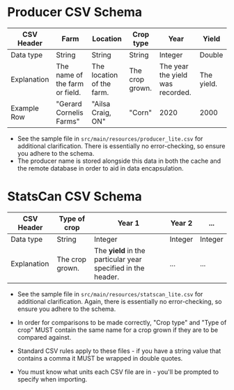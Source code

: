 # Producer CSV Schema
| CSV Header| Farm |Location | Crop type | Year | Yield | 
| ---      | ---- | ------  | --------- | ---- | ----- |
| Data type | String | String | String | Integer | Double |
| Explanation | The name of the farm or field. | The location of the farm. | The crop grown. | The year the yield was recorded. | The yield. |
| Example Row | "Gerard Cornelis Farms" | "Ailsa Craig, ON" | "Corn" | 2020 | 2000 |
- See the sample file in `src/main/resources/producer_lite.csv` for additional clarification. There is essentially no error-checking, so ensure you adhere to the schema.
- The producer name is stored alongside this data in both the cache and the remote database in order to aid in data encapsulation.

# StatsCan CSV Schema
| CSV Header| Type of crop | Year 1 | Year 2 | ... |
| --- | --- | --- | --- | --- |
| Data type | String | Integer | Integer | Integer |
| Explanation | The crop grown. | The **yield** in the particular year specified in the header. |... | ...
- See the sample file in `src/main/resources/statscan_lite.csv` for additional clarification. Again, there is essentially no error-checking, so ensure you adhere to the schema.

- In order for comparisons to be made correctly, "Crop type" and "Type of crop" MUST contain the same name for a crop grown if they are to be compared against.
- Standard CSV rules apply to these files - if you have a string value that contains a comma it MUST be wrapped in double quotes.
- You must know what units each CSV file are in - you'll be prompted to specify when importing.